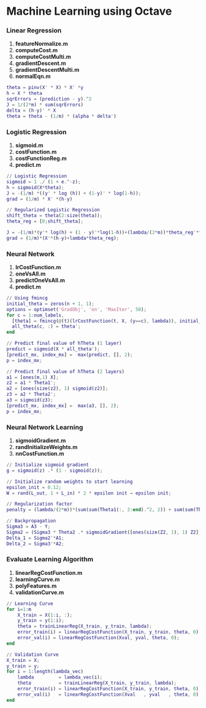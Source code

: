 # Machine Learning using Octave

### Linear Regression
1. **featureNormalize.m**
2. **computeCost.m**
3. **computeCostMulti.m**
4. **gradientDescent.m**
5. **gradientDescentMulti.m**
6. **normalEqn.m**

```matlab
theta = pinv(X' * X) * X' *y
h = X * theta
sqrErrors = (prediction - y).^2
J = 1/(2*m) * sum(sqrErrors)
delta = (h-y)' * X
theta = theta - (1/m) * (alpha * delta')
```

### Logistic Regression
1. **sigmoid.m**
2. **costFunction.m**
2. **costFunctionReg.m**
3. **predict.m**

```matlab
// Logistic Regression
sigmoid = 1 ./ (1 + e.^-z);
h = sigmoid(X*theta);
J = -(1/m) *((y' * log (h)) + (1-y)' * log(1-h));
grad = (1/m) * X' *(h-y)

// Regularized Logistic Regression
shift_theta = theta(2:size(theta));
theta_reg = [0;shift_theta];

J = -(1/m)*(y'* log(h) + (1 - y)'*log(1-h))+(lambda/(2*m))*theta_reg'*theta_reg;
grad = (1/m)*(X'*(h-y)+lambda*theta_reg);
```

### Neural Network
1. **lrCostFunction.m**
2. **oneVsAll.m**
3. **predictOneVsAll.m**
4. **predict.m**

```matlab
// Using fmincg
initial_theta = zeros(n + 1, 1);
options = optimset('GradObj', 'on', 'MaxIter', 50);
for c = 1:num_labels,
  [theta] = fmincg(@(t)(lrCostFunction(t, X, (y==c), lambda)), initial_theta, options);
  all_theta(c, :) = theta';
end

// Predict final value of hTheta (1 layer)
predict = sigmoid(X * all_theta');
[predict_mx, index_mx] =  max(predict, [], 2);
p = index_mx;

// Predict final value of hTheta (2 layers)
a1 = [ones(m,1) X];
z2 = a1 * Theta1';
a2 = [ones(size(z2), 1) sigmoid(z2)];
z3 = a2 * Theta2';
a3 = sigmoid(z3);
[predict_mx, index_mx] =  max(a3, [], 2);
p = index_mx;
```

### Neural Network Learning
1. **sigmoidGradient.m**
2. **randInitializeWeights.m**
3. **nnCostFunction.m**

```matlab
// Initialize sigmoid gradient
g = sigmoid(z) .* (1 - sigmoid(z));

// Initialize random weights to start learning
epsilon_init = 0.12;
W = rand(L_out, 1 + L_in) * 2 * epsilon init − epsilon init;

// Regularization factor
penalty = (lambda/(2*m))*(sum(sum(Theta1(:, 2:end).^2, 2)) + sum(sum(Theta2(:,2:end).^2, 2)));

// Backpropagation
Sigma3 = A3 - Y;
Sigma2 = (Sigma3 * Theta2 .* sigmoidGradient([ones(size(Z2, 1), 1) Z2]))(:, 2:end);
Delta_1 = Sigma2'*A1;
Delta_2 = Sigma3'*A2;
```

### Evaluate Learning Algorithm
1. **linearRegCostFunction.m**
2. **learningCurve.m**
3. **polyFeatures.m**
4. **validationCurve.m**

```matlab
// Learning Curve
for i=1:m
    X_train = X(1:i, :);
    y_train = y(1:i);
    theta = trainLinearReg(X_train, y_train, lambda);
    error_train(i) = linearRegCostFunction(X_train, y_train, theta, 0);
    error_val(i) = linearRegCostFunction(Xval, yval, theta, 0);
end

// Validation Curve
X_train = X;
y_train = y;
for i = 1:length(lambda_vec)
    lambda         = lambda_vec(i);
    theta          = trainLinearReg(X_train, y_train, lambda);
    error_train(i) = linearRegCostFunction(X_train, y_train, theta, 0);
    error_val(i)   = linearRegCostFunction(Xval   , yval   , theta, 0);
end
```